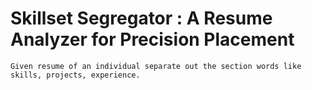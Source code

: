 # Skillset Segregator : A Resume Analyzer for Precision Placement

```
Given resume of an individual separate out the section words like skills, projects, experience.
```
